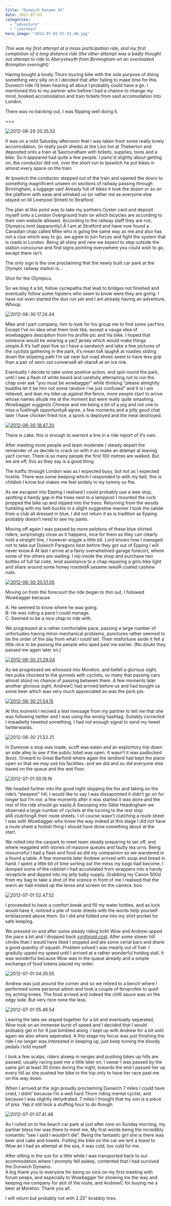 ```yaml
---
title: "Dunwich Dynamo XX"
date: 2012-07-03
categories: 
  - "adventure"
  - "journeys"
hero_image: "2012-07-01-07.41.48.jpg"
---
```


_This was my first attempt at a mass participation ride, and my first completion of a long distance ride (the other attempt was a badly thought out attempt to ride to Aberystwyth from Birmingham on an overloaded Brompton overnight)_

Having bought a lovely Thorn touring bike with the sole purpose of doing something very silly on it I decided that after failing to make time for this Dunwich ride I’d been hearing all about I probably could have a go. I mentioned this to my partner who before I had a chance to change my mind, booked accomodation and train tickets from said accomodation into London.

There was no backing out, I was flipping well doing it.

===

![](images/2012-06-29-20.35.52-900x600.jpg "2012-06-29 20.35.52")

It was on a mild Saturday afternoon that I was taken from some really lovely accomodation, (in really posh sheds) at the Lion Inn at Theberton and deposited onto a train at Saxmundham with tickets, supplies, tools and a bike. So it appeared had quite a few people. I panic’d slightly about getting on, the conductor did not, over the short run to Ipswitch he put bikes in almost every space on the train.

At Ipswitch the conductor stepped out of the train and opened the doors to something magnificent unseen on sections of railway passing through Birmingham, a luggage van! Already full of bikes it took the dozen or so on the platform with ease and whisked us (or rather me as everyone else stayed on till Liverpool Street) to Stratford.

The plan at this point was to take my partners Oyster card and deposit myself onto a London Overground train on which bicycles are according to their own website allowed. According to the railway staff they are not, Olympics innit (apparently).Â I am at Stratford and have now found a Canadian chap called Mike who is going the same way as me and also has not a clue which way to go, we agree to join forces and fight the system that is roads in London. Being all shiny and new we expect to step outside the station concourse and find signs pointing everywhere you could wish to go, except there isn’t.

The only sign is the one proclaiming that the newly built car park at the Olympic railway station is…

Shut for the Olympics.

So we blag it a bit, follow cyclepaths that lead to bridges not finished and eventually follow some hipsters who seem to know were they are going. I have not even started the dun run yet and I am already having an adventure, Whoop.

![](images/2012-06-30-17.24.44-900x600.jpg "2012-06-30 17.24.44")

Mike and I part company, him to look for his group me to find some yacf’ers. Except I’ve no idea what them look like, except a vauge idea of wowbaggers desciption from his profile pic and his bike. I hoped that someone would be wearing a yacf jersey which would make things simple.Â It’s half past five so I have a sandwich and take a few pictures of the cyclists gathering in the park, it’s mean toÂ laughÂ at roadies sliding down the slopeing path I’m sat near but road shoes seem to have less grip than a pair of worn out converseÂ all-starsÂ at an ice rink.

Eventually I decide to take some positive action, and spin round the park, until I see a flash of white beard and carefully attempting not to run the chap over ask “you must be wowbagger” while thinking “please almightly buddha let it be him not some random i’ve just confused” and it is I am relieved, and lean my bike up against the fence, more people start to arrive whose names allude me at the moment but were really quite smashing. Wowbagger suggests Chinese and me being a bit of a pig and not one to miss a fuellingÂ opportunityÂ agree, a few moments and a jolly good chat later I have chicken fried rice, a spork is deployed and the meal destroyed.

[![](images/2012-06-30-18.47.20-450x675.jpg "2012-06-30 18.47.20")](http://www.davelodwig.co.uk/2012/07/dunwich-dynamo-xx/2012-06-30-18-47-20/)

There is cake, this is enough to warrent a line in a ride report of it’s own.

After meeting more people and team moderate / steady depart the remainder of us decide to crack on with it an make an attempt at leaving yacf corner, There is so many people the first 100 metres are walked. But we are off, this as they say is a good thing.

The traffic through London was as I expected busy, but not as I expected hostile. There was some beeping which I responded to with my bell, this is childish I know but makes me feel smilely in my tummy so ftw.

As we escaped into Epping I realised I could probably use a wee stop, spotting a handy gap in the trees next to a lamppost I mounted the curb propped the bike up and nipped into the trees. Returning from the woods fumbling with my belt buckle in a slight suggestive manner I took the salute from a club all dressed in blue, I did not return it as is tradition as Epping probably doesn’t need to see my pants.

Moving off again I was passed by more pelotons of these blue shirted riders, surprisingly close as it happens, nice for them as they can clearly hold a straight line, I however wiggle a little bit. Lord knows how I managed not to take out Dulwich Paragons best before they got out of Epping I will never know.Â At last I arrive at a fairly overwhelmed garage forecort, where some of the others are waiting. I nip inside the shop and purchase two bottles of full fat coke, lend assistance to a chap repairing a girls bike light and share around some honey roastedÂ sesame seedÂ coated cashew nuts.

[![](images/2012-06-30-20.51.05-450x675.jpg "2012-06-30 20.51.05")](http://www.davelodwig.co.uk/2012/07/dunwich-dynamo-xx/2012-06-30-20-51-05/)

Moving on from the forecourt the ride began to thin out, I followed Wowbagger because

A: He seemed to know where he was going.  
B: He was riding a pace I could manage.  
C: Seemed to be a nice chap to ride with.

We progressed at a rather comfortable pace, passing a large number of unfortuates having minor mechanical problems, punctures rather seemed to be the order of the day from what I could tell. Their misfortune aside it felt a little nice to be passing the people who sped past me earlier. (No doubt they passed me again later on.)

[![](images/2012-06-30-21.29.04-450x675.jpg "2012-06-30 21.29.04")](http://www.davelodwig.co.uk/2012/07/dunwich-dynamo-xx/2012-06-30-21-29-04/)

As we progressed we whoosed into Moreton, and befell a glorious sight, two pubs chocked to the gunnels with cyclists, so many that passing cars almost stood no chance of passing between them. A few moments later another glorious sight, AndrewC had arrived before us and had bought us some beer which was very much appreciated as was the pork pie.

[![](images/2012-06-30-21.54.15-450x675.jpg "2012-06-30 21.54.15")](http://www.davelodwig.co.uk/2012/07/dunwich-dynamo-xx/2012-06-30-21-54-15/)

At this moment I recived a text message from my partner to tell me that she was following twitter and I was using the wrong hashtag. Suitably corrected I imeadietly tweeted something, I had not enough signal to send my tweet twitterwards.

![](images/2012-06-30-21.52.21-900x600.jpg "2012-06-30 21.52.21")

In Dunmow a stop was made, scoff was eaten and an exploritory trip down an side alley to see if the public toliet was open. It wasn’t it was padlocked (boo). Onward to Great Barfield where again the landlord had kept the place open so that we may use his facilities. and we did and so did everyone else based on the queue and the wet floor.

![](images/2012-07-01-00.19.19-900x600.jpg "2012-07-01 00.19.19")

We headed further into the good night skipping the fox and taking on the ride’s “steepest” hill, I would like to say I was dissapointed it didn’t go on for longer but I’m not. a few moments after it was started it was done and the rest of the ride should go easily.Â Swooping into Sible Headingham we observed a large number of cyclists at the turning to the rest stop allÂ clutchingÂ their route sheets. I of course wasn’t clutching a route sheet I was with Wowbagger who knew the way indeed at this stage I did not have a route sheet a foolish thing I should have done something about at the start.

We rolled into the carpark to meet team steady preparing to set off, and where reagailed with stories of massive queues and faulty tea urns. Being resourceful I had a flask and food as did my compainion so we wandered in a found a table. A few moments later Andrew arrived with soup and bread in hand. I spent a little bit of time sorting out the mess my bags had become, I dumped some of the rubbish I had accululated from wrappers into a handy recepticle and dipped into my jelly baby supply. Grabbing my Canon 500d from my bag to take a shot of the scence in front of me I realised that the warm air had misted up the lense and screen on the camera. boo.

![](images/2012-07-01-02.47.52-900x505.jpg "2012-07-01 02.47.52")

I proceeded to have a comfort break and fill my water bottles, and as luck would have it, noticed a pile of route sheets with the words help yourself emblazoned above them. So I did and folded one into my shirt pocket for safe keeping.

We pressed on and after some steady riding both Wow and Andrew upped the pace a bit and I dropped back [synthroid cost](http://biturlz.com/bubBvss). After some slower hill climbs than I would have liked I stopped and ate some cerial bars and drank a good quantity of squash. Problem solved I was mearly out of fuel. I gradully upped my speed until I arrived at a rather wonderful hotdog stall. It was wonderful because Wow was in the queue already and a simple exchange of food tokens placed my order.

![](images/2012-07-01-04.35.55-900x600.jpg "2012-07-01 04.35.55")

Andrew was just around the corner and so we retired to a bench where I performed some personal admin and took a couple of Ibroprofen to quell my aching knees. The food arrived and indeed the chilli sauce was on the edgy side. But very nice none the less.

![](images/2012-07-01-05.46.54-900x672.jpg "2012-07-01 05.46.54")

Leaving the lake we stayed together for a bit and eventually seperated, Wow took on an immense burst of speed and I decided that I would probably get in for 9 just bimbled along. I kept up with Andrew for a bit until again we also where seperated. A this stage my focus was just finishing the ride I no longer was interested in keeping up, just keep turning the bloody pedals I told myself.

I took a few scalps, riders alseep in verges and pushing bikes up hills are passed, usually racing past me a little later on. I swear I was passed by the same girl at least 30 times during the night, towards the end I passed her up every hill as she pushed her bike to the top only to have her race past me on the way down.

When I arrived at the sign proudly proclaiming Dunwich 7 miles I could have cried, I didnt’ because I’m a well hard Thorn riding mental cyclist, and because I was slightly dehydrated. 7 miles I thought that my son is a piece of piss. Yep it still took a stuffing hour to do though.

![](images/2012-07-01-07.41.48-900x600.jpg "2012-07-01 07.41.48")

As I rolled on to the beach car park at just after nine on Sunday morning, my partner bless her was there to meet me, My first words being the incredibly romamtic “see I said I wouldn’t die”. Being the fantastic girl she is there was beer and cake and towels. Putting the bike on the car we lent a towel to Wow an I had an attempt at the sea, it was cold, too cold for me.

After sitting in the sun for a little while I was transported back to our acommodation where I prompty fell asleep, contented that I had survived the Dunwich Dynamo.  
A big thank you to everyone for being so nice on my first meeting with forum peeps, and especially to Wowbagger for showing me the way and keeping me company for alot of the route, and AndrewC for buying me a beer at Moreton. Thank you all.

I will return but probably not with 2.25″ knobbly tires.
